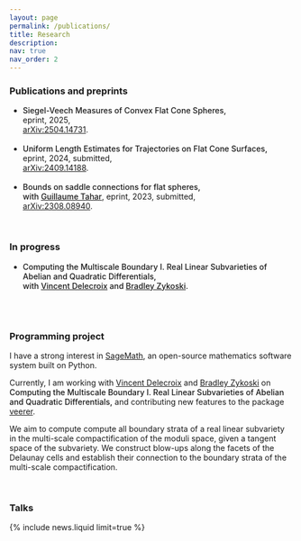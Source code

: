 ```yaml
---
layout: page
permalink: /publications/
title: Research
description: 
nav: true
nav_order: 2
---
```


<!-- _pages/publications.md -->

<!-- Bibsearch Feature -->

<style>
  .bold-text {
    font-weight: bold; /* 使文字粗体 */
    font-weight: 500; /* 700 或更高的值可增强粗体效果 */
  }
</style> 

<h3>
    <strong>Publications and preprints</strong>
</h3>
<ul>
        <li> 
        <span class="bold-text">Siegel-Veech Measures of Convex Flat Cone Spheres,</span><br>
        <span class="font-weight-light">eprint, 2025,</span><br>
        <span class="font-weight-light"><a href="https://arxiv.org/abs/2504.14731">arXiv:2504.14731</a>.</span>
        </li><br>
        <li> 
        <span class="bold-text">Uniform Length Estimates for Trajectories on Flat Cone Surfaces,</span><br>
        <span class="font-weight-light">eprint, 2024, submitted,</span><br>
        <span class="font-weight-light"><a href="https://arxiv.org/abs/2409.14188">arXiv:2409.14188</a>.</span>
        </li><br>
        <li> 
        <span class="bold-text">Bounds on saddle connections for flat spheres,</span><br>
        <span class="bold-text">with <a href="https://bimsa.net/people/tahar/">Guillaume Tahar</a></span>, <span class="font-weight-light">eprint, 2023, submitted,</span><br>
        <span class="font-weight-light"><a href="https://arxiv.org/abs/2308.08940">arXiv:2308.08940</a>.</span>
        </li>
</ul>

<br>
<h3>
    <strong>In progress</strong>
</h3>
<ul>
        <li> 
        <span class="bold-text">Computing the Multiscale Boundary I. Real Linear Subvarieties of Abelian and Quadratic Differentials,</span><br>
        <span class="bold-text">with <a href="https://www.labri.fr/perso/vdelecro/">Vincent Delecroix</a> and <a href="">Bradley Zykoski</a>.</span>
        </li><br>
</ul>

<br>
<h3>
    <strong>Programming project</strong>
</h3>

<span class="font-weight-light">I have a strong interest in</span> 
<a href="https://www.sagemath.org/">SageMath</a>, 
<span class="font-weight-light">an open-source mathematics software system built on Python.</span>

<span class="font-weight-light">Currently, I am working with <a href="https://www.labri.fr/perso/vdelecro/">Vincent Delecroix</a> and <a href="">Bradley Zykoski</a> on</span> 
<span class="bold-text">Computing the Multiscale Boundary I. Real Linear Subvarieties of Abelian and Quadratic Differentials,</span> 
<span class="font-weight-light">and contributing new features to the package</span> 
<a href="https://flatsurf.github.io/veerer/">veerer</a>.

<span class="font-weight-light">We aim to compute compute all boundary strata of a real linear subvariety in the multi-scale compactification of the moduli space, given a tangent space of the subvariety. We construct blow-ups along the facets of the Delaunay cells and establish their connection to the boundary strata of the multi-scale compactification.</span>


<br>
<h3>
    <strong>Talks</strong>
</h3>
{% include news.liquid limit=true %}